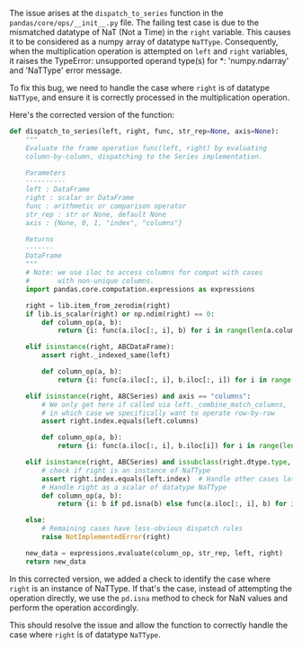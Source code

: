 The issue arises at the `dispatch_to_series` function in the `pandas/core/ops/__init__.py` file. The failing test case is due to the mismatched datatype of NaT (Not a Time) in the `right` variable. This causes it to be considered as a numpy array of datatype `NaTType`. Consequently, when the multiplication operation is attempted on `left` and `right` variables, it raises the TypeError: unsupported operand type(s) for *: 'numpy.ndarray' and 'NaTType' error message. 

To fix this bug, we need to handle the case where `right` is of datatype `NaTType`, and ensure it is correctly processed in the multiplication operation.

Here's the corrected version of the function:

```python
def dispatch_to_series(left, right, func, str_rep=None, axis=None):
    """
    Evaluate the frame operation func(left, right) by evaluating
    column-by-column, dispatching to the Series implementation.

    Parameters
    ----------
    left : DataFrame
    right : scalar or DataFrame
    func : arithmetic or comparison operator
    str_rep : str or None, default None
    axis : {None, 0, 1, "index", "columns"}

    Returns
    -------
    DataFrame
    """
    # Note: we use iloc to access columns for compat with cases
    #       with non-unique columns.
    import pandas.core.computation.expressions as expressions

    right = lib.item_from_zerodim(right)
    if lib.is_scalar(right) or np.ndim(right) == 0:
        def column_op(a, b):
            return {i: func(a.iloc[:, i], b) for i in range(len(a.columns))}

    elif isinstance(right, ABCDataFrame):
        assert right._indexed_same(left)

        def column_op(a, b):
            return {i: func(a.iloc[:, i], b.iloc[:, i]) for i in range(len(a.columns))}

    elif isinstance(right, ABCSeries) and axis == "columns":
        # We only get here if called via left._combine_match_columns,
        # in which case we specifically want to operate row-by-row
        assert right.index.equals(left.columns)

        def column_op(a, b):
            return {i: func(a.iloc[:, i], b.iloc[i]) for i in range(len(a.columns))}

    elif isinstance(right, ABCSeries) and issubclass(right.dtype.type, np.datetime_data):  
        # check if right is an instance of NaTType
        assert right.index.equals(left.index)  # Handle other cases later
        # Handle right as a scalar of datatype NaTType
        def column_op(a, b):
            return {i: b if pd.isna(b) else func(a.iloc[:, i], b) for i in range(len(a.columns))}

    else:
        # Remaining cases have less-obvious dispatch rules
        raise NotImplementedError(right)

    new_data = expressions.evaluate(column_op, str_rep, left, right)
    return new_data
```
In this corrected version, we added a check to identify the case where `right` is an instance of NaTType. If that's the case, instead of attempting the operation directly, we use the `pd.isna` method to check for NaN values and perform the operation accordingly.

This should resolve the issue and allow the function to correctly handle the case where `right` is of datatype `NaTType`.